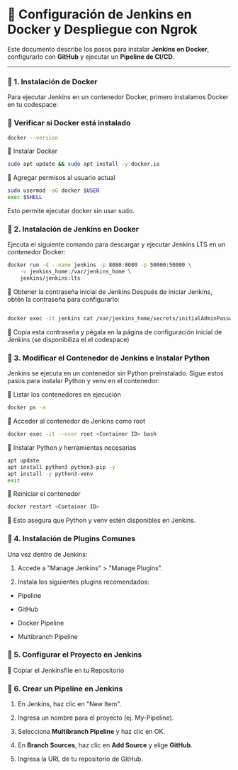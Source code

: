 # 🚀 Configuración de Jenkins en Docker y Despliegue con Ngrok

Este documento describe los pasos para instalar **Jenkins en Docker**, configurarlo con **GitHub** y ejecutar un **Pipeline de CI/CD**.

---

### **📌 1. Instalación de Docker**

Para ejecutar Jenkins en un contenedor Docker, primero instalamos Docker en tu codespace:

### **🔹 Verificar si Docker está instalado**
```bash
docker --version
```

🔹 Instalar Docker
```bash
sudo apt update && sudo apt install -y docker.io
```

🔹 Agregar permisos al usuario actual
```bash
sudo usermod -aG docker $USER
exec $SHELL
```
Esto permite ejecutar docker sin usar sudo.

### **📌 2. Instalación de Jenkins en Docker**
Ejecuta el siguiente comando para descargar y ejecutar Jenkins LTS en un contenedor Docker:

```bash
docker run -d --name jenkins -p 8080:8080 -p 50000:50000 \
    -v jenkins_home:/var/jenkins_home \
    jenkins/jenkins:lts
```

🔹 Obtener la contraseña inicial de Jenkins
Después de iniciar Jenkins, obtén la contraseña para configurarlo:

```bash

docker exec -it jenkins cat /var/jenkins_home/secrets/initialAdminPassword
```
📌 Copia esta contraseña y pégala en la página de configuración inicial de Jenkins (se disponibiliza el el codespace)



### **📌 3. Modificar el Contenedor de Jenkins e Instalar Python**
Jenkins se ejecuta en un contenedor sin Python preinstalado. Sigue estos pasos para instalar Python y venv en el contenedor:

🔹 Listar los contenedores en ejecución
```bash
docker ps -a
```
🔹 Acceder al contenedor de Jenkins como root
```bash
docker exec -it --user root <Container ID> bash
```
🔹 Instalar Python y herramientas necesarias
```bash
apt update
apt install python3 python3-pip -y
apt install -y python3-venv
exit
```
🔹 Reiniciar el contenedor
```bash
docker restart <Container ID>
```
📌 Esto asegura que Python y venv estén disponibles en Jenkins.

### **📌 4. Instalación de Plugins Comunes**
Una vez dentro de Jenkins:

1. Accede a "Manage Jenkins" > "Manage Plugins".

2. Instala los siguientes plugins recomendados:

- Pipeline

- GitHub

- Docker Pipeline

- Multibranch Pipeline

### **📌 5. Configurar el Proyecto en Jenkins**
🔹 Copiar el Jenkinsfile en tu Repositorio

### **📌 6. Crear un Pipeline en Jenkins**
1. En Jenkins, haz clic en "New Item".

2. Ingresa un nombre para el proyecto (ej. My-Pipeline).

3. Selecciona **Multibranch Pipeline** y haz clic en OK.

4. En **Branch Sources**, haz clic en **Add Source** y elige **GitHub**.

5. Ingresa la URL de tu repositorio de GitHub.